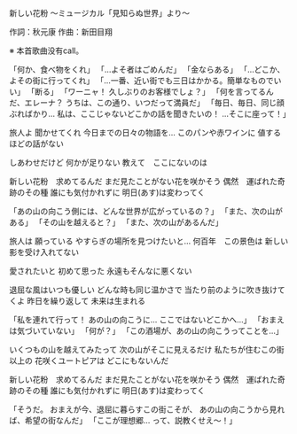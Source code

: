 新しい花粉 ～ミュージカル「見知らぬ世界」より～

作詞：秋元康
作曲：新田目翔

※ 本首歌曲没有call。

「何か、食べ物をくれ」
「…よそ者はごめんだ」
「金ならある」
「…どこか、よその街に行ってくれ」
「…一番、近い街でも三日はかかる。簡単なものでいい」
「断る」
「ワーニャ！
久しぶりのお客様でしょ？」
「何を言ってるんだ、エレーナ？
うちは、この通り、いつだって満員だ」
「毎日、毎日、同じ顔ぶればかり…
私は、ここじゃないどこかの話を聞きたいの！
…そこに座って！」

旅人よ
聞かせてくれ
今日までの日々の物語を…
このパンや赤ワインに
値するほどの話がない

しあわせだけど
何かが足りない
教えて　ここにないのは

新しい花粉　求めてるんだ
まだ見たことがない花を咲かそう
偶然　運ばれた奇跡のその種
誰にも気付かれずに
明日(あす)は変わってく

「あの山の向こう側には、どんな世界が広がっているの？」
「また、次の山がある」
「その山を越えると？」
「また、次の山があるんだ」

旅人は
願っている
やすらぎの場所を見つけたいと…
何百年　この景色は
新しい影を受け入れてない

愛されたいと
初めて思った
永遠もそんなに悪くない

退屈な風はいつも優しい
どんな時も同じ温かさで
当たり前のように吹き抜けてくよ
昨日を繰り返して
未来は生まれる

「私を連れて行って！
あの山の向こうに…
ここではないどこかへ…」
「おまえは気づいていない」
「何が？」
「この酒場が、あの山の向こうってことを…」

いくつもの山を越えてみたって
次の山がそこに見えるだけ
私たちが住むこの街以上の
花咲くユートピアは
どこにもないんだ

新しい花粉　求めてるんだ
まだ見たことがない花を咲かそう
偶然　運ばれた奇跡のその種
誰にも気付かれずに
明日(あす)は変わってく

「そうだ。
おまえが今、退屈に暮らすこの街こそが、
あの山の向こうから見れば、希望の街なんだ」
「ここが理想郷…
って、説教くせえ～！」